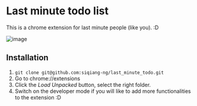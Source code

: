 # Last minute todo list 

This is a chrome extension for last minute people (like you). :D

![image](https://user-images.githubusercontent.com/65401005/148559438-2cb1c213-1ada-4561-8ae6-d1f1c57dfebb.png)

## Installation
1. `git clone git@github.com:siqiang-ng/last_minute_todo.git`
1. Go to chrome://extensions
2. Click the *Load Unpacked* button, select the right folder. 
3. Switch on the developer mode if you will like to add more functionalities to the extension :D
